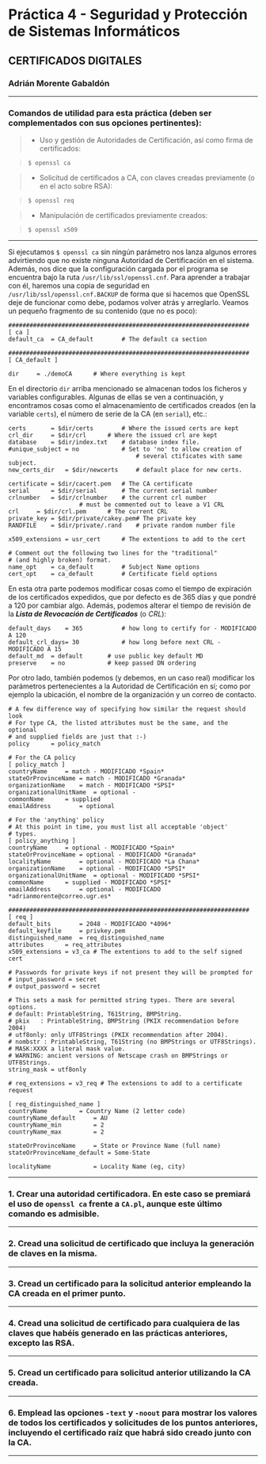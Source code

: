 # Práctica 4 - Seguridad y Protección de Sistemas Informáticos
## CERTIFICADOS DIGITALES
### Adrián Morente Gabaldón

***

### Comandos de utilidad para esta práctica (deben ser complementados con sus opciones pertinentes):

> - Uso y gestión de Autoridades de Certificación, así como firma de certificados:

> `$ openssl ca`

> - Solicitud de certificados a CA, con claves creadas previamente (o en el acto sobre RSA):

> `$ openssl req`

> - Manipulación de certificados previamente creados:

> `$ openssl x509`

***

Si ejecutamos `$ openssl ca` sin ningún parámetro nos lanza algunos errores advirtiendo que no existe ninguna Autoridad de Certificación en el sistema. Además, nos dice que la configuración cargada por el programa se encuentra bajo la ruta `/usr/lib/ssl/openssl.cnf`. Para aprender a trabajar con él, haremos una copia de seguridad en `/usr/lib/ssl/openssl.cnf.BACKUP` de forma que si hacemos que OpenSSL deje de funcionar como debe, podamos volver atrás y arreglarlo. Veamos un pequeño fragmento de su contenido (que no es poco):

```
####################################################################
[ ca ]
default_ca	= CA_default		# The default ca section

####################################################################
[ CA_default ]

dir		= ./demoCA		# Where everything is kept
```

En el directorio `dir` arriba mencionado se almacenan todos los ficheros y variables configurables. Algunas de ellas se ven a continuación, y encontramos cosas como el almacenamiento de certificados creados (en la variable `certs`), el número de serie de la CA (en `serial`), etc.:

```
certs		= $dir/certs		# Where the issued certs are kept
crl_dir		= $dir/crl		# Where the issued crl are kept
database	= $dir/index.txt	# database index file.
#unique_subject	= no			# Set to 'no' to allow creation of
					                # several ctificates with same subject.
new_certs_dir	= $dir/newcerts		# default place for new certs.

certificate	= $dir/cacert.pem 	# The CA certificate
serial		= $dir/serial 		# The current serial number
crlnumber	= $dir/crlnumber	# the current crl number
					# must be commented out to leave a V1 CRL
crl		= $dir/crl.pem 		# The current CRL
private_key	= $dir/private/cakey.pem# The private key
RANDFILE	= $dir/private/.rand	# private random number file

x509_extensions	= usr_cert		# The extentions to add to the cert

# Comment out the following two lines for the "traditional"
# (and highly broken) format.
name_opt 	= ca_default		# Subject Name options
cert_opt 	= ca_default		# Certificate field options
```

En esta otra parte podemos modificar cosas como el tiempo de expiración de los certificados expedidos, que por defecto es de 365 días y que pondré a 120 por cambiar algo. Además, podemos alterar el tiempo de revisión de la ***Lista de Revocación de Certificados*** (o *CRL*):

```
default_days	= 365			# how long to certify for - MODIFICADO A 120
default_crl_days= 30			# how long before next CRL - MODIFICADO A 15
default_md	= default		# use public key default MD
preserve	= no			# keep passed DN ordering
```

Por otro lado, también podemos (y debemos, en un caso real) modificar los parámetros pertenecientes a la Autoridad de Certificación en sí; como por ejemplo la ubicación, el nombre de la organización y un correo de contacto.

```
# A few difference way of specifying how similar the request should look
# For type CA, the listed attributes must be the same, and the optional
# and supplied fields are just that :-)
policy		= policy_match

# For the CA policy
[ policy_match ]
countryName		= match - MODIFICADO *Spain*
stateOrProvinceName	= match - MODIFICADO *Granada*
organizationName	= match - MODIFICADO *SPSI*
organizationalUnitName	= optional -
commonName		= supplied
emailAddress		= optional

# For the 'anything' policy
# At this point in time, you must list all acceptable 'object'
# types.
[ policy_anything ]
countryName		= optional - MODIFICADO *Spain*
stateOrProvinceName	= optional - MODIFICADO *Granada*
localityName		= optional - MODIFICADO *La Chana*
organizationName	= optional - MODIFICADO *SPSI*
organizationalUnitName	= optional - MODIFICADO *SPSI*
commonName		= supplied - MODIFICADO *SPSI*
emailAddress		= optional - MODIFICADO *adrianmorente@correo.ugr.es*
```

```
####################################################################
[ req ]
default_bits		= 2048 - MODIFICADO *4096*
default_keyfile 	= privkey.pem
distinguished_name	= req_distinguished_name
attributes		= req_attributes
x509_extensions	= v3_ca	# The extentions to add to the self signed cert

# Passwords for private keys if not present they will be prompted for
# input_password = secret
# output_password = secret

# This sets a mask for permitted string types. There are several options.
# default: PrintableString, T61String, BMPString.
# pkix	 : PrintableString, BMPString (PKIX recommendation before 2004)
# utf8only: only UTF8Strings (PKIX recommendation after 2004).
# nombstr : PrintableString, T61String (no BMPStrings or UTF8Strings).
# MASK:XXXX a literal mask value.
# WARNING: ancient versions of Netscape crash on BMPStrings or UTF8Strings.
string_mask = utf8only

# req_extensions = v3_req # The extensions to add to a certificate request

[ req_distinguished_name ]
countryName			= Country Name (2 letter code)
countryName_default		= AU
countryName_min			= 2
countryName_max			= 2

stateOrProvinceName		= State or Province Name (full name)
stateOrProvinceName_default	= Some-State

localityName			= Locality Name (eg, city)
```

***

### 1. Crear una autoridad certificadora. En este caso se premiará el uso de `openssl ca` frente a `CA.pl`, aunque este último comando es admisible.

***

### 2. Cread una solicitud de certificado que incluya la generación de claves en la misma.

***

### 3. Cread un certificado para la solicitud anterior empleando la CA creada en el primer punto.

***

### 4. Cread una solicitud de certificado para cualquiera de las claves que habéis generado en las prácticas anteriores, excepto las RSA.

***

### 5. Cread un certificado para solicitud anterior utilizando la CA creada.

***

### 6. Emplead las opciones `-text` y `-noout` para mostrar los valores de todos los certificados y solicitudes de los puntos anteriores, incluyendo el certificado raíz que habrá sido creado junto con la CA.

***

